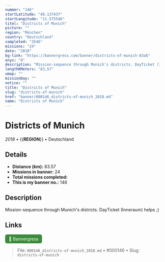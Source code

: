 ```yaml
---
nummer: "146"
startLatitude: "48.137437"
startLongitude: "11.575546"
titel: "Districts of Munich"
picture: ""
region: "München"
country: "Deutschland"
completed: "3546"
missions: "24"
date: "2018"
bg-link: "https://bannergress.com/banner/districts-of-munich-83ab"
onyx: "0"
description: "Mission-sequence through Munich's districts. DayTicket (Inneraum) helps ;)"
lengthKMeters: "83,57"
umap: ""
missionDay: ""
notice: ""
title: "Districts of Munich"
slug: "districts-of-munich"
href: "banner/000146_districts-of-munich_2018.md"
name: "Districts of Munich"
---
```

# Districts of Munich

*2018* • {{__REGION__}} • Deutschland





## Details
- **Distance (km):** 83.57
- **Missions in banner:** 24
- **Total missions completed:** 
- **This is my banner no.:** 146



## Description
Mission-sequence through Munich's districts. DayTicket (Inneraum) helps ;)



## Links
<a href="https://bannergress.com/banner/districts-of-munich-83ab" target="_blank" style="display:inline-block;margin-right:8px;padding:6px 12px;background:#3c8b3c;color:#fff;text-decoration:none;border-radius:6px;">🔗 Bannergress</a>



> File: `000146_districts-of-munich_2018.md` • #000146 • Slug: `districts-of-munich`
